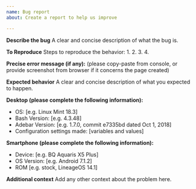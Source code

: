 ```yaml
---
name: Bug report
about: Create a report to help us improve

---
```


**Describe the bug**
A clear and concise description of what the bug is.

**To Reproduce**
Steps to reproduce the behavior:
1. 
2. 
3. 
4. 

**Precise error message (if any):**
(please copy-paste from console, or provide screenshot from browser if it concerns the page created)

**Expected behavior**
A clear and concise description of what you expected to happen.

**Desktop (please complete the following information):**
 - OS: [e.g. Linux Mint 18.3]
 - Bash Version: [e.g. 4.3.48]
 - Adebar Version: [e.g. 1.7.0, commit e7335bd dated Oct 1, 2018]
 - Configuration settings made: [variables and values]

**Smartphone (please complete the following information):**
 - Device: [e.g. BQ Aquaris X5 Plus]
 - OS Version: [e.g. Android 7.1.2]
 - ROM [e.g. stock, LineageOS 14.1]

**Additional context**
Add any other context about the problem here.
